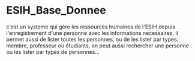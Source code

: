 # ESIH_Base_Donnee
c'est un systeme qui gère les ressources humaines de l'ESIH depuis l'enregistrement d'une personne avec les informations necessaires, il permet aussi de lister toutes les personnes, ou de les lister par types: membre, professeur ou étudiants, on peut aussi rechercher une personne ou les lister par types de personnes...
